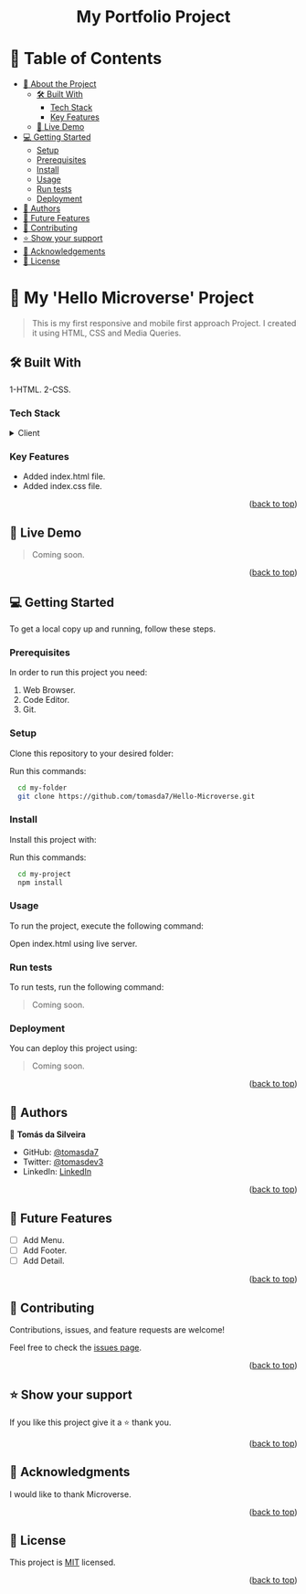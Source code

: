 <a name="readme-top"></a>


<div align="center">
  <h1><b>My Portfolio Project</b></h1>
</div>


# 📗 Table of Contents

- [📖 About the Project](#about-project)
  - [🛠 Built With](#built-with)
    - [Tech Stack](#tech-stack)
    - [Key Features](#key-features)
  - [🚀 Live Demo](#live-demo)
- [💻 Getting Started](#getting-started)
  - [Setup](#setup)
  - [Prerequisites](#prerequisites)
  - [Install](#install)
  - [Usage](#usage)
  - [Run tests](#run-tests)
  - [Deployment](#deployment)
- [👥 Authors](#authors)
- [🔭 Future Features](#future-features)
- [🤝 Contributing](#contributing)
- [⭐️ Show your support](#support)
- [🙏 Acknowledgements](#acknowledgements)
- [📝 License](#license)


# 📖 My 'Hello Microverse' Project <a name="about-project"></a>

> This is my first responsive and mobile first approach Project. I created it using HTML, CSS and Media Queries.

## 🛠 Built With <a name="built-with"></a>

1-HTML.
2-CSS.

### Tech Stack <a name="tech-stack"></a>

<details>
  <summary>Client</summary>
  <ul>
    <li><a href="https://developer.mozilla.org/es/docs/Web/HTML">HTML</a></li>
    <li><a href="https://developer.mozilla.org/es/docs/Web/CSS">CSS</a></li>
  </ul>
</details>


### Key Features <a name="key-features"></a>


- Added index.html file.
- Added index.css file.

<p align="right">(<a href="#readme-top">back to top</a>)</p>


## 🚀 Live Demo <a name="live-demo"></a>

> Coming soon.

<p align="right">(<a href="#readme-top">back to top</a>)</p>


## 💻 Getting Started <a name="getting-started"></a>

To get a local copy up and running, follow these steps.

### Prerequisites

In order to run this project you need:

1. Web Browser.
2. Code Editor.
3. Git.

### Setup

Clone this repository to your desired folder:

Run this commands:

```sh
  cd my-folder
  git clone https://github.com/tomasda7/Hello-Microverse.git
```


### Install

Install this project with:


Run this commands:

```sh
  cd my-project
  npm install
```


### Usage

To run the project, execute the following command:

Open index.html using live server.

### Run tests

To run tests, run the following command:

> Coming soon.

### Deployment

You can deploy this project using:

> Coming soon.

<p align="right">(<a href="#readme-top">back to top</a>)</p>



## 👥 Authors <a name="authors"></a>


👤 **Tomás da Silveira**

- GitHub: [@tomasda7](https://github.com/tomasda7)
- Twitter: [@tomasdev3](https://twitter.com/tomasdev3)
- LinkedIn: [LinkedIn](https://www.linkedin.com/in/tomas-da-silveira-3793721b7/)

<p align="right">(<a href="#readme-top">back to top</a>)</p>


## 🔭 Future Features <a name="future-features"></a>

- [ ] Add Menu.
- [ ] Add Footer.
- [ ] Add Detail.

<p align="right">(<a href="#readme-top">back to top</a>)</p>


## 🤝 Contributing <a name="contributing"></a>

Contributions, issues, and feature requests are welcome!

Feel free to check the [issues page](../../issues/).

<p align="right">(<a href="#readme-top">back to top</a>)</p>


## ⭐️ Show your support <a name="support"></a>

If you like this project give it a ⭐️ thank you.

<p align="right">(<a href="#readme-top">back to top</a>)</p>


## 🙏 Acknowledgments <a name="acknowledgements"></a>


I would like to thank Microverse.

<p align="right">(<a href="#readme-top">back to top</a>)</p>


## 📝 License <a name="license"></a>

This project is [MIT](./LICENSE) licensed.


<p align="right">(<a href="#readme-top">back to top</a>)</p>
